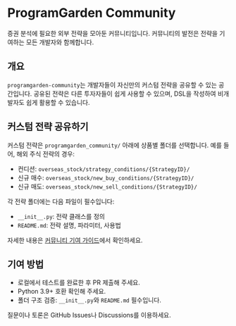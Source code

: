 # ProgramGarden Community

증권 분석에 필요한 외부 전략을 모아둔 커뮤니티입니다. 커뮤니티의 발전은 전략을 기여하는 모든 개발자와 함께합니다.

## 개요

`programgarden-community`는 개발자들이 자신만의 커스텀 전략을 공유할 수 있는 공간입니다. 공유된 전략은 다른 투자자들이 쉽게 사용할 수 있으며, DSL을 작성하여 비개발자도 쉽게 활용할 수 있습니다.

## 커스텀 전략 공유하기

커스텀 전략은 `programgarden_community/` 아래에 상품별 폴더를 선택합니다. 예를 들어, 해외 주식 전략의 경우:

- 컨디션: `overseas_stock/strategy_conditions/{StrategyID}/`
- 신규 매수: `overseas_stock/new_buy_conditions/{StrategyID}/`
- 신규 매도: `overseas_stock/new_sell_conditions/{StrategyID}/`

각 전략 폴더에는 다음 파일이 필수입니다:
- `__init__.py`: 전략 클래스를 정의
- `README.md`: 전략 설명, 파라미터, 사용법

자세한 내용은 [커뮤니티 기여 가이드](https://programgarden.gitbook.io/docs/undefined-1/contribution_guide)에서 확인하세요.

## 기여 방법

- 로컬에서 테스트를 완료한 후 PR 제출해 주세요.
- Python 3.9+ 호환 확인해 주세요.
- 폴더 구조 검증: `__init__.py`와 `README.md` 필수입니다.

질문이나 토론은 GitHub Issues나 Discussions를 이용하세요.
